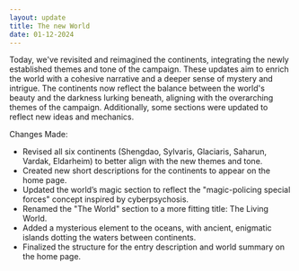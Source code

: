```yaml
---
layout: update
title: The new World
date: 01-12-2024
---
```


Today, we've revisited and reimagined the continents, integrating the newly established themes and tone of the campaign. These updates aim to enrich the world with a cohesive narrative and a deeper sense of mystery and intrigue. The continents now reflect the balance between the world's beauty and the darkness lurking beneath, aligning with the overarching themes of the campaign. Additionally, some sections were updated to reflect new ideas and mechanics.

Changes Made:
- Revised all six continents (Shengdao, Sylvaris, Glaciaris, Saharun, Vardak, Eldarheim) to better align with the new themes and tone.
- Created new short descriptions for the continents to appear on the home page.
- Updated the world’s magic section to reflect the "magic-policing special forces" concept inspired by cyberpsychosis.
- Renamed the "The World" section to a more fitting title: The Living World.
- Added a mysterious element to the oceans, with ancient, enigmatic islands dotting the waters between continents.
- Finalized the structure for the entry description and world summary on the home page.
